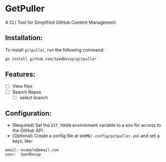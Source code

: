 # GetPuller

A CLI Tool for Simplified GitHub Content Management.

## Installation:

To install `gitpuller`, run the following command:

```bash
go install github.com/SyedDevop/gitpuller
```

## Features:

- [ ] View files
- [ ] Search Repos
  - [ ] select branch

## Configuration:

  * (Required) Set the `GIT_TOKEN` environment variable to a env for access to the GitHub API.
  * (Optional) Create a config file at `$HOME/.config/gitpuller.yml` and set a keys, like:

```
email: example@email.com
user:  SyedDevop
```
